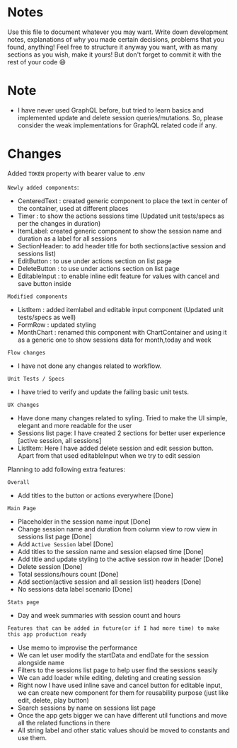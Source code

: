 # Notes

Use this file to document whatever you may want.
Write down development notes, explanations of why you made certain decisions, problems that you found, anything!
Feel free to structure it anyway you want, with as many sections as you wish, make it yours!
But don't forget to commit it with the rest of your code 😄

# Note

- I have never used GraphQL before, but tried to learn basics and implemented update and delete session queries/mutations. So, please consider the weak implementations for GraphQL related code if any.

# Changes

Added `TOKEN` property with bearer value to .env

`Newly added components`:

- CenteredText : created generic component to place the text in center of the container, used at different places
- Timer : to show the actions sessions time (Updated unit tests/specs as per the changes in duration)
- ItemLabel: created generic component to show the session name and duration as a label for all sessions
- SectionHeader: to add header title for both sections(active session and sessions list)
- EditButton : to use under actions section on list page
- DeleteButton : to use under actions section on list page
- EditableInput : to enable inline edit feature for values with cancel and save button inside

`Modified components`

- ListItem : added itemlabel and editable input component (Updated unit tests/specs as well)
- FormRow : updated styling
- MonthChart : renamed this component with ChartContainer and using it as a generic one to show sessions data for month,today and week

`Flow changes`

- I have not done any changes related to workflow.

`Unit Tests / Specs`

- I have tried to verify and update the failing basic unit tests.

`UX changes`

- Have done many changes related to syling. Tried to make the UI simple, elegant and more readable for the user
- Sessions list page: I have created 2 sections for better user experience [active session, all sessions]
- ListItem: Here I have added delete session and edit session button. Apart from that used editableInput when we try to edit session

Planning to add following extra features:

`Overall`

- Add titles to the button or actions everywhere [Done]

`Main Page`

- Placeholder in the session name input [Done]
- Change session name and duration from column view to row view in sessions list page [Done]
- Add `Active Session` label [Done]
- Add titles to the session name and session elapsed time [Done]
- Add title and update styling to the active session row in header [Done]
- Delete session [Done]
- Total sessions/hours count [Done]
- Add section(active session and all session list) headers [Done]
- No sessions data label scenario [Done]

`Stats page`

- Day and week summaries with session count and hours

`Features that can be added in future(or if I had more time) to make this app production ready`

- Use memo to improvise the performance
- We can let user modify the startData and endDate for the session alongside name
- Filters to the sessions list page to help user find the sessions seasily
- We can add loader while editing, deleting and creating session
- Right now I have used inline save and cancel button for editable input, we can create new component for them
  for reusability purpose (just like edit, delete, play button)
- Search sessions by name on sessions list page
- Once the app gets bigger we can have different util functions and move all the related functions in there
- All string label and other static values should be moved to constants and use them.
